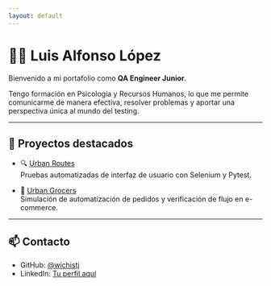 ```yaml
---
layout: default
---
```


# 👨‍💻 Luis Alfonso López

Bienvenido a mi portafolio como **QA Engineer Junior**.

Tengo formación en Psicología y Recursos Humanos, lo que me permite comunicarme de manera efectiva, resolver problemas y aportar una perspectiva única al mundo del testing.

---

## 🚀 Proyectos destacados

- 🔍 [Urban Routes](https://github.com/wichistj/Urban-Routes-e)  
  Pruebas automatizadas de interfaz de usuario con Selenium y Pytest.

- 🛒 [Urban Grocers](https://github.com/wichistj/Project-Urban-Grocers)  
  Simulación de automatización de pedidos y verificación de flujo en e-commerce.

---

## 📫 Contacto

- GitHub: [@wichistj](https://github.com/wichistj)
- LinkedIn: [Tu perfil aquí](https://linkedin.com/in/tuusuario)
